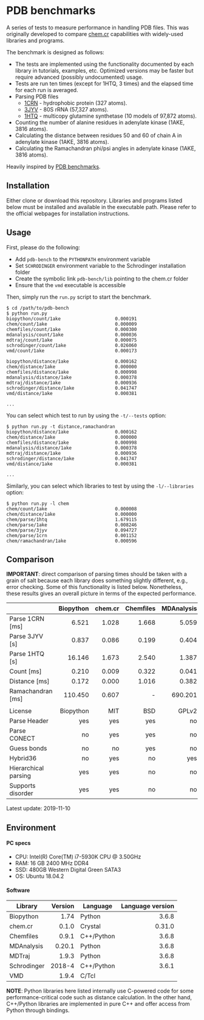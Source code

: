 # PDB benchmarks

A series of tests to measure performance in handling PDB files. This was
originally developed to compare
[chem.cr](https://github.com/franciscoadasme/chem.cr) capabilities with
widely-used libraries and programs.

The benchmark is designed as follows:

* The tests are implemented using the functionality documented by each library
  in tutorials, examples, etc. Optimized versions may be faster but require
  advanced (possibly undocumented) usage.
* Tests are run ten times (except for 1HTQ, 3 times) and the elapsed time for
  each run is averaged.
* Parsing PDB files
  * [1CRN](http://www.rcsb.org/pdb/explore/explore.do?structureId=1crn) -
    hydrophobic protein (327 atoms).
  * [3JYV](http://www.rcsb.org/pdb/explore/explore.do?structureId=3jyv) - 80S
    rRNA (57,327 atoms).
  * [1HTQ](http://www.rcsb.org/pdb/explore/explore.do?structureId=1htq) -
    multicopy glutamine synthetase (10 models of 97,872 atoms).
* Counting the number of alanine residues in adenylate kinase (1AKE, 3816
  atoms).
* Calculating the distance between residues 50 and 60 of chain A in adenylate
  kinase (1AKE, 3816 atoms).
* Calculating the Ramachandran phi/psi angles in adenylate kinase (1AKE, 3816
  atoms).

Heavily inspired by [PDB benchmarks](https://github.com/jgreener64/pdb-benchmarks).

## Installation

Either clone or download this repository. Libraries and programs listed below
must be installed and available in the executable path. Please refer to the
official webpages for installation instructions.

## Usage

First, please do the following:

* Add `pdb-bench` to the `PYTHONPATH` environment variable
* Set `SCHRODINGER` environment variable to the Schrodinger installation folder
* Create the symbolic link `pdb-bench/lib` pointing to the chem.cr folder
* Ensure that the `vmd` executable is accessible

Then, simply run the `run.py` script to start the benchmark.

```shell
$ cd /path/to/pdb-bench
$ python run.py
biopython/count/1ake                    0.000191
chem/count/1ake                         0.000009
chemfiles/count/1ake                    0.000300
mdanalysis/count/1ake                   0.000036
mdtraj/count/1ake                       0.000075
schrodinger/count/1ake                  0.026060
vmd/count/1ake                          0.000173

biopython/distance/1ake                 0.000162
chem/distance/1ake                      0.000000
chemfiles/distance/1ake                 0.000998
mdanalysis/distance/1ake                0.000378
mdtraj/distance/1ake                    0.000936
schrodinger/distance/1ake               0.041747
vmd/distance/1ake                       0.000381

...
```

You can select which test to run by using the `-t/--tests` option:

```shell
$ python run.py -t distance,ramachandran
biopython/distance/1ake                 0.000162
chem/distance/1ake                      0.000000
chemfiles/distance/1ake                 0.000998
mdanalysis/distance/1ake                0.000378
mdtraj/distance/1ake                    0.000936
schrodinger/distance/1ake               0.041747
vmd/distance/1ake                       0.000381

...
```

Similarly, you can select which libraries to test by using the `-l/--libraries`
option:

```shell
$ python run.py -l chem
chem/count/1ake                         0.000008
chem/distance/1ake                      0.000000
chem/parse/1htq                         1.679115
chem/parse/1ake                         0.008246
chem/parse/3jyv                         0.094727
chem/parse/1crn                         0.001152
chem/ramachandran/1ake                  0.000596
```


## Comparison

**IMPORTANT**: direct comparison of parsing times should be taken with a grain
of salt because each library does something slightly different, e.g., error
checking. Some of this functionality is listed below. Nonetheless, these results
gives an overall picture in terms of the expected performance.

|                      | Biopython | chem.cr | Chemfiles | MDAnalysis | MDTraj | schrodinger |   VMD |
| -------------------- | --------: | ------: | --------: | ---------: | -----: | ----------: | ----: |
| Parse 1CRN [ms]      |     6.521 |   1.028 |     1.668 |      5.059 | 11.923 |      45.497 | 2.285 |
| Parse 3JYV [s]       |     0.837 |   0.086 |     0.199 |      0.404 |  1.490 |       0.766 | 0.162 |
| Parse 1HTQ [s]       |    16.146 |   1.673 |     2.540 |      1.387 | 18.969 |      11.997 | 0.236 |
| Count [ms]           |     0.210 |   0.009 |     0.322 |      0.041 |  0.079 |      25.997 | 0.165 |
| Distance [ms]        |     0.172 |   0.000 |     1.016 |      0.382 |  0.990 |      43.101 | 0.379 |
| Ramachandran [ms]    |   110.450 |   0.607 |         - |    690.201 |  4.947 |      68.758 | 1.814 |
|                      |           |         |           |            |        |             |       |
| License              | Biopython |     MIT |       BSD |      GPLv2 |   LGPL | Proprietary |   VMD |
| Parse Header         |       yes |     yes |       yes |         no |     no |          no |    no |
| Parse CONECT         |        no |     yes |       yes |         no |    yes |         yes |   yes |
| Guess bonds          |        no |      no |       yes |         no |    yes |         yes |   yes |
| Hybrid36             |        no |     yes |        no |        yes |     no |          no |    no |
| Hierarchical parsing |       yes |     yes |        no |         no |     no |          no |    no |
| Supports disorder    |       yes |     yes |        no |         no |    yes |         yes |    no |

Latest update: 2019-11-10

## Environment

#### PC specs

* CPU: Intel(R) Core(TM) i7-5930K CPU @ 3.50GHz
* RAM: 16 GB 2400 MHz DDR4
* SSD: 480GB Western Digital Green SATA3
* OS: Ubuntu 18.04.2

#### Software

| Library     | Version | Language   | Language version |
| ----------- | ------: | ---------- | ---------------: |
| Biopython   |    1.74 | Python     |            3.6.8 |
| chem.cr     |   0.1.0 | Crystal    |           0.31.0 |
| Chemfiles   |   0.9.1 | C++/Python |            3.6.8 |
| MDAnalysis  |  0.20.1 | Python     |            3.6.8 |
| MDTraj      |   1.9.3 | Python     |            3.6.8 |
| Schrodinger |  2018-4 | C++/Python |            3.6.1 |
| VMD         |   1.9.4 | C/Tcl      |                  |

**NOTE**: Python libraries here listed internally use C-powered code for some
performance-critical code such as distance calculation. In the other hand,
C++/Python libraries are implemented in pure C++ and offer access from Python
through bindings.